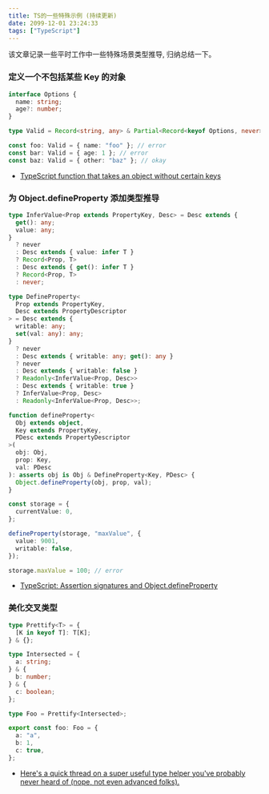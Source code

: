 ```yaml
---
title: TS的一些特殊示例 (持续更新)
date: 2099-12-01 23:24:33
tags: ["TypeScript"]
---
```


该文章记录一些平时工作中一些特殊场景类型推导, 归纳总结一下。

<!-- more -->

### 定义一个不包括某些 Key 的对象

```typescript
interface Options {
  name: string;
  age?: number;
}

type Valid = Record<string, any> & Partial<Record<keyof Options, never>>;

const foo: Valid = { name: "foo" }; // error
const bar: Valid = { age: 1 }; // error
const baz: Valid = { other: "baz" }; // okay
```

- [TypeScript function that takes an object without certain keys](https://stackoverflow.com/questions/52618362/typescript-function-that-takes-an-object-without-certain-keys)

### 为 Object.defineProperty 添加类型推导

```typescript
type InferValue<Prop extends PropertyKey, Desc> = Desc extends {
  get(): any;
  value: any;
}
  ? never
  : Desc extends { value: infer T }
  ? Record<Prop, T>
  : Desc extends { get(): infer T }
  ? Record<Prop, T>
  : never;

type DefineProperty<
  Prop extends PropertyKey,
  Desc extends PropertyDescriptor
> = Desc extends {
  writable: any;
  set(val: any): any;
}
  ? never
  : Desc extends { writable: any; get(): any }
  ? never
  : Desc extends { writable: false }
  ? Readonly<InferValue<Prop, Desc>>
  : Desc extends { writable: true }
  ? InferValue<Prop, Desc>
  : Readonly<InferValue<Prop, Desc>>;

function defineProperty<
  Obj extends object,
  Key extends PropertyKey,
  PDesc extends PropertyDescriptor
>(
  obj: Obj,
  prop: Key,
  val: PDesc
): asserts obj is Obj & DefineProperty<Key, PDesc> {
  Object.defineProperty(obj, prop, val);
}

const storage = {
  currentValue: 0,
};

defineProperty(storage, "maxValue", {
  value: 9001,
  writable: false,
});

storage.maxValue = 100; // error
```

- [TypeScript: Assertion signatures and Object.defineProperty](https://fettblog.eu/typescript-assertion-signatures/)

### 美化交叉类型

```ts
type Prettify<T> = {
  [K in keyof T]: T[K];
} & {};

type Intersected = {
  a: string;
} & {
  b: number;
} & {
  c: boolean;
};

type Foo = Prettify<Intersected>;

export const foo: Foo = {
  a: "a",
  b: 1,
  c: true,
};
```

- [Here's a quick thread on a super useful type helper you've probably never heard of (nope, not even advanced folks).](https://twitter.com/mattpocockuk/status/1622730173446557697?s=20)
